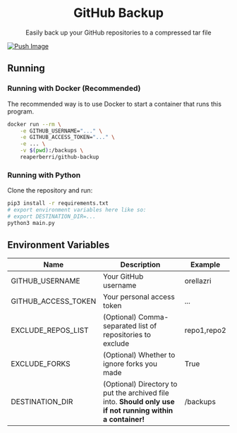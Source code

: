 <div align="center">

# GitHub Backup

Easily back up your GitHub repositories to a compressed tar file

</div>

[![Push Image](https://github.com/orellazri/github-backup/actions/workflows/docker-image.yml/badge.svg)](https://github.com/orellazri/github-backup/actions/workflows/docker-image.yml)

## Running

### Running with Docker (Recommended)

The recommended way is to use Docker to start a container that runs this program.

```bash
docker run --rm \
    -e GITHUB_USERNAME="..." \
    -e GITHUB_ACCESS_TOKEN="..." \
    -e ... \
    -v $(pwd):/backups \
    reaperberri/github-backup
```

### Running with Python

Clone the repository and run:

```bash
pip3 install -r requirements.txt
# export environment variables here like so:
# export DESTINATION_DIR=...
python3 main.py
```

## Environment Variables

| Name                | Description                                                                                                  | Example     |
| ------------------- | ------------------------------------------------------------------------------------------------------------ | ----------- |
| GITHUB_USERNAME     | Your GitHub username                                                                                         | orellazri   |
| GITHUB_ACCESS_TOKEN | Your personal access token                                                                                   | ...         |
| EXCLUDE_REPOS_LIST  | (Optional) Comma-separated list of repositories to exclude                                                   | repo1,repo2 |
| EXCLUDE_FORKS       | (Optional) Whether to ignore forks you made                                                                  | True        |
| DESTINATION_DIR     | (Optional) Directory to put the archived file into. **Should only use if not running within a container!**   | /backups    |
